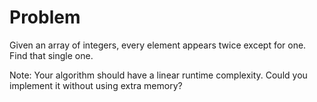 Problem
===
Given an array of integers, every element appears twice except for one.
Find that single one.

Note:
Your algorithm should have a linear runtime complexity. Could you
implement it without using extra memory?

